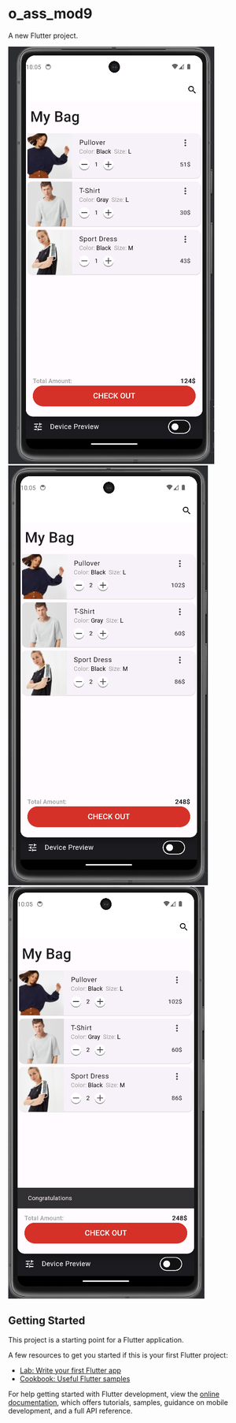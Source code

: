 # o_ass_mod9

A new Flutter project.

![Screenshot 2023-10-07 220513.png](Screenshot%202023-10-07%20220513.png)
![Screenshot 2023-10-07 220528.png](Screenshot%202023-10-07%20220528.png)
![Screenshot 2023-10-07 220552.png](Screenshot%202023-10-07%20220552.png)
## Getting Started

This project is a starting point for a Flutter application.

A few resources to get you started if this is your first Flutter project:

- [Lab: Write your first Flutter app](https://docs.flutter.dev/get-started/codelab)
- [Cookbook: Useful Flutter samples](https://docs.flutter.dev/cookbook)

For help getting started with Flutter development, view the
[online documentation](https://docs.flutter.dev/), which offers tutorials,
samples, guidance on mobile development, and a full API reference.
